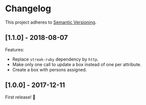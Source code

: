 # Changelog

This project adheres to [Semantic Versioning](http://semver.org/).

## [1.1.0] - 2018-08-07

Features:
- Replace `streak-ruby` dependency by `http`.
- Make only one call to update a box instead of one per attribute.
- Create a box with persons assigned.

## [1.0.0] - 2017-12-11

First release! :tada:
